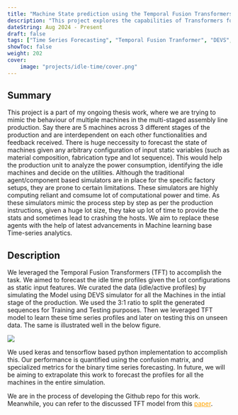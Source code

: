 ```yaml
---
title: "Machine State prediction using the Temporal Fusion Transformers for Semicoductor fabrication"
description: "This project explores the capabilities of Transformers for Time Series Forecasting"
dateString: Aug 2024 - Present
draft: false
tags: ["Time Series Forecasting", "Temporal Fusion Tranformer", "DEVS", "Modelling and Simulation", "Keras"]
showToc: false
weight: 202
cover:
    image: "projects/idle-time/cover.png"
--- 
```


## Summary 
This project is a part of my ongoing thesis work, where we are trying to mimic the behaviour of multiple machines in the multi-staged assembly line production. Say there are 5 machines across 3 different stages of the production and are interdependent on each other functionalities and feedback received. There is huge neccessity to forecast the state of machines given any arbitrary configuration of input static variables (such as material composition, fabrication type and lot sequence). This would help the production unit to analyze the power consumption, identifying the idle machines and decide on the utilities. Although the traditional agent/component based simulators are in place for the specific factory setups, they are prone to certain limitations. These simulators are highly computing reliant and comsume lot of computational power and time. As these simulators mimic the process step by step as per the production instructions, given a huge lot size, they take up lot of time to provide the stats and sometimes lead to crashing the hosts. We aim to replace these agents with the help of latest advancements in Machine learning base Time-series analytics.

## Description

We leveraged the Temporal Fusion Transformers (TFT) to accomplish the task. We aimed to forecast the idle time profiles given the Lot configurations as static input features. We curated the data (idle/active profiles) by simulating the Model using DEVS simulator for all the Machines in the intial stage of the production. We used the 3:1 ratio to split the generated sequences for Training and Testing purposes. Then we leveraged TFT model to learn these time series profiles and later on testing this on unseen data. The same is illustrated well in the below figure. 

![](/projects/idle-time/model-training.png#center)

We used keras and tensorflow based python implementation to accomplish this. Our performance is quantified using the confusion matrix, and specialized metrics for the binary time series forecasting. In future, we will be aiming to extrapolate this work to forecast the profiles for all the machines in the entire simulation. 

We are in the process of developing the Github repo for this work. Meanwhile, you can refer to the discussed TFT model from this <a href="https://arxiv.org/abs/2408.09307" style="color: orange;">paper</a>.


